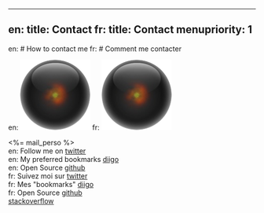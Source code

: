 ----- 
en: title: Contact
fr: title: Contact
menupriority: 1
-----
en: # How to contact me
fr: # Comment me contacter

en: <img src="/Scratch/img/about/avatar.png" alt="Avatar" class="left"/>
fr: <img src="/Scratch/img/about/avatar.png" alt="Avatar" class="left"/>

<%= mail_perso %>  
en:   Follow me on [twitter](http://twitter.com/yogsototh)  
en:   My preferred bookmarks [diigo](http://diigo.com/profile/yogsototh)  
en:   Open Source [github](http://github.com/yogsototh)  
fr:   Suivez moi sur [twitter](http://twitter.com/yogsototh)  
fr:   Mes "bookmarks" [diigo](http://diigo.com/profile/yogsototh)  
fr:   Open Source [github](http://github.com/yogsototh)  
[stackoverflow](http://stackoverflow.com/users/40569/yogsototh)  
